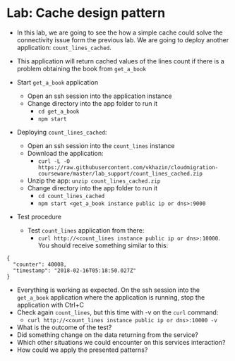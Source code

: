 # Lab: Cache design pattern

* In this lab, we are going to see the how a simple cache could solve the connectivity issue form the previous lab. We are going to deploy another application: `count_lines_cached`.
* This application will return cached values of the lines count if there is a problem obtaining the book from `get_a_book`

* Start `get_a_book` application
  * Open an ssh session into the application instance
  * Change directory into the app folder to run it
    * `cd get_a_book`
    * `npm start`

* Deploying `count_lines_cached`:
  * Open an ssh session into the `count_lines` instance
  * Download the application:
    * `curl -L -O https://raw.githubusercontent.com/vkhazin/cloudmigration-courseware/master/lab_support/count_lines_cached.zip`
  * Unzip the app: `unzip count_lines_cached.zip`
  * Change directory into the app folder to run it
    * `cd count_lines_cached`
    * `npm start <get_a_book instance public ip or dns>:9000`
    

* Test procedure
  * Test `count_lines` application from there:
    * `curl http://<count_lines instance public ip or dns>:10000`. You should receive something similar to this:
```
{
  "counter": 40008,
  "timestamp": "2018-02-16T05:18:50.027Z"
}
``` 
  * Everything is working as expected. On the ssh session into the `get_a_book` application where the application is running, stop the application with Ctrl+C 
  * Check again `count_lines`, but this time with -v on the `curl` command:
    * `curl http://<count_lines instance public ip or dns>:10000 -v`    
  * What is the outcome of the test? 
  * Did something change on the data returning from the service?
  * Which other situations we could encounter on this services interaction?
  * How could we apply the presented patterns?